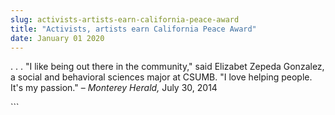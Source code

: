 ```yaml
---
slug: activists-artists-earn-california-peace-award
title: "Activists, artists earn California Peace Award"
date: January 01 2020
---
```


 
<p>
  . . . "I like being out there in the community," said Elizabet Zepeda
  Gonzalez, a social and behavioral sciences major at CSUMB. "I love helping
  people. It's my passion." – <em>Monterey Herald,</em> July 30, 2014
</p>
```
